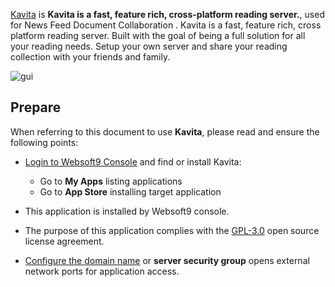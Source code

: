 [Kavita](https://www.kavitareader.com) is **Kavita is a fast, feature rich, cross-platform reading server.**, used for News Feed Document Collaboration . Kavita is a fast, feature rich, cross platform reading server. Built with the goal of being a full solution for all your reading needs. Setup your own server and share your reading collection with your friends and family.


![gui](https://libs.websoft9.com/Websoft9/DocsPicture/zh/kavita/kavita-gui-websoft9.png)


## Prepare

When referring to this document to use **Kavita**, please read and ensure the following points:

- [Login to Websoft9 Console](./login-console) and find or install Kavita:
  - Go to **My Apps** listing applications 
  - Go to **App Store** installing target application

- This application is installed by Websoft9 console.


- The purpose of this application complies with the [GPL-3.0](https://opensource.org/licenses/GPL-3.0) open source license agreement.


- [Configure the domain name](./domain-set) or **server security group** opens external network ports for application access.